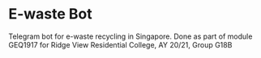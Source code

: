 # E-waste Bot
Telegram bot for e-waste recycling in Singapore. Done as part of module GEQ1917 for Ridge View Residential College, AY 20/21, Group G18B
